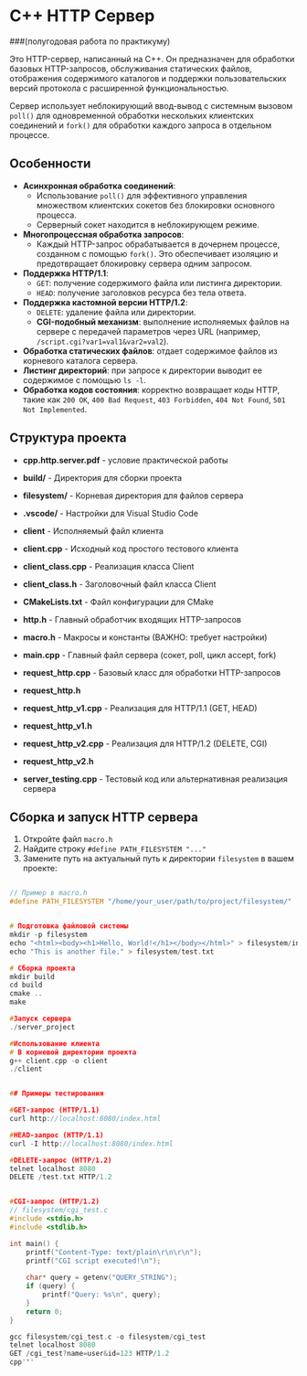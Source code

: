 # C++ HTTP Сервер 
###(полугодовая работа по практикуму)

Это HTTP-сервер, написанный на C++. Он предназначен для обработки базовых HTTP-запросов, обслуживания статических файлов, отображения содержимого каталогов и поддержки пользовательских версий протокола с расширенной функциональностью.

Сервер использует неблокирующий ввод-вывод с системным вызовом `poll()` для одновременной обработки нескольких клиентских соединений и `fork()` для обработки каждого запроса в отдельном процессе.

## Особенности

-   **Асинхронная обработка соединений**:
    -   Использование `poll()` для эффективного управления множеством клиентских сокетов без блокировки основного процесса.
    -   Серверный сокет находится в неблокирующем режиме.
-   **Многопроцессная обработка запросов**:
    -   Каждый HTTP-запрос обрабатывается в дочернем процессе, созданном с помощью `fork()`. Это обеспечивает изоляцию и предотвращает блокировку сервера одним запросом.
-   **Поддержка HTTP/1.1**:
    -   `GET`: получение содержимого файла или листинга директории.
    -   `HEAD`: получение заголовков ресурса без тела ответа.
-   **Поддержка кастомной версии HTTP/1.2**:
    -   `DELETE`: удаление файла или директории.
    -   **CGI-подобный механизм**: выполнение исполняемых файлов на сервере с передачей параметров через URL (например, `/script.cgi?var1=val1&var2=val2`).
-   **Обработка статических файлов**: отдает содержимое файлов из корневого каталога сервера.
-   **Листинг директорий**: при запросе к директории выводит ее содержимое с помощью `ls -l`.
-   **Обработка кодов состояния**: корректно возвращает коды HTTP, такие как `200 OK`, `400 Bad Request`, `403 Forbidden`, `404 Not Found`, `501 Not Implemented`.

## Структура проекта

- **cpp.http.server.pdf** - условие практической работы

- **build/** - Директория для сборки проекта  
- **filesystem/** - Корневая директория для файлов сервера  
- **.vscode/** - Настройки для Visual Studio Code  
- **client** - Исполняемый файл клиента  
- **client.cpp** - Исходный код простого тестового клиента  
- **client_class.cpp** - Реализация класса Client  
- **client_class.h** - Заголовочный файл класса Client  
- **CMakeLists.txt** - Файл конфигурации для CMake  
- **http.h** - Главный обработчик входящих HTTP-запросов  
- **macro.h** - Макросы и константы (ВАЖНО: требует настройки)  
- **main.cpp** - Главный файл сервера (сокет, poll, цикл accept, fork)  
- **request_http.cpp** - Базовый класс для обработки HTTP-запросов  
- **request_http.h**  
- **request_http_v1.cpp** - Реализация для HTTP/1.1 (GET, HEAD)  
- **request_http_v1.h**  
- **request_http_v2.cpp** - Реализация для HTTP/1.2 (DELETE, CGI)  
- **request_http_v2.h**  
- **server_testing.cpp** - Тестовый код или альтернативная реализация сервера

## Сборка и запуск HTTP сервера

1. Откройте файл `macro.h`
2. Найдите строку `#define PATH_FILESYSTEM "..."`
3. Замените путь на актуальный путь к директории `filesystem` в вашем проекте:

```cpp

// Пример в macro.h
#define PATH_FILESYSTEM "/home/your_user/path/to/project/filesystem/"


# Подготовка файловой системы
mkdir -p filesystem
echo "<html><body><h1>Hello, World!</h1></body></html>" > filesystem/index.html
echo "This is another file." > filesystem/test.txt

# Сборка проекта
mkdir build
cd build
cmake ..
make

#Запуск сервера
./server_project

#Использование клиента
# В корневой директории проекта
g++ client.cpp -o client
./client


## Примеры тестирования

#GET-запрос (HTTP/1.1)
curl http://localhost:8080/index.html

#HEAD-запрос (HTTP/1.1)
curl -I http://localhost:8080/index.html

#DELETE-запрос (HTTP/1.2)
telnet localhost 8080
DELETE /test.txt HTTP/1.2


#CGI-запрос (HTTP/1.2)
// filesystem/cgi_test.c
#include <stdio.h>
#include <stdlib.h>

int main() {
    printf("Content-Type: text/plain\r\n\r\n");
    printf("CGI script executed!\n");
    
    char* query = getenv("QUERY_STRING");
    if (query) {
        printf("Query: %s\n", query);
    }
    return 0;
}

gcc filesystem/cgi_test.c -o filesystem/cgi_test
telnet localhost 8080
GET /cgi_test?name=user&id=123 HTTP/1.2
cpp'''
